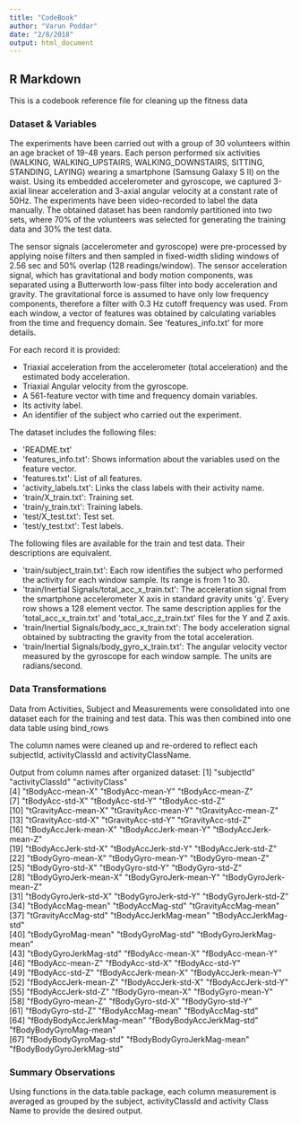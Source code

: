 ```yaml
---
title: "CodeBook"
author: "Varun Poddar"
date: "2/8/2018"
output: html_document
---
```



## R Markdown

This is a codebook reference file for cleaning up the fitness data

### Dataset & Variables
The experiments have been carried out with a group of 30 volunteers within an age bracket of 19-48 years. Each person performed six activities (WALKING, WALKING_UPSTAIRS, WALKING_DOWNSTAIRS, SITTING, STANDING, LAYING) wearing a smartphone (Samsung Galaxy S II) on the waist. Using its embedded accelerometer and gyroscope, we captured 3-axial linear acceleration and 3-axial angular velocity at a constant rate of 50Hz. The experiments have been video-recorded to label the data manually. The obtained dataset has been randomly partitioned into two sets, where 70% of the volunteers was selected for generating the training data and 30% the test data. 

The sensor signals (accelerometer and gyroscope) were pre-processed by applying noise filters and then sampled in fixed-width sliding windows of 2.56 sec and 50% overlap (128 readings/window). The sensor acceleration signal, which has gravitational and body motion components, was separated using a Butterworth low-pass filter into body acceleration and gravity. The gravitational force is assumed to have only low frequency components, therefore a filter with 0.3 Hz cutoff frequency was used. From each window, a vector of features was obtained by calculating variables from the time and frequency domain. See 'features_info.txt' for more details. 

For each record it is provided:
- Triaxial acceleration from the accelerometer (total acceleration) and the estimated body acceleration.
- Triaxial Angular velocity from the gyroscope. 
- A 561-feature vector with time and frequency domain variables. 
- Its activity label. 
- An identifier of the subject who carried out the experiment.

The dataset includes the following files:
- 'README.txt'
- 'features_info.txt': Shows information about the variables used on the feature vector.
- 'features.txt': List of all features.
- 'activity_labels.txt': Links the class labels with their activity name.
- 'train/X_train.txt': Training set.
- 'train/y_train.txt': Training labels.
- 'test/X_test.txt': Test set.
- 'test/y_test.txt': Test labels.

The following files are available for the train and test data. Their descriptions are equivalent. 
- 'train/subject_train.txt': Each row identifies the subject who performed the activity for each window sample. Its range is from 1 to 30. 
- 'train/Inertial Signals/total_acc_x_train.txt': The acceleration signal from the smartphone accelerometer X axis in standard gravity units 'g'. Every row shows a 128 element vector. The same description applies for the 'total_acc_x_train.txt' and 'total_acc_z_train.txt' files for the Y and Z axis. 
- 'train/Inertial Signals/body_acc_x_train.txt': The body acceleration signal obtained by subtracting the gravity from the total acceleration. 
- 'train/Inertial Signals/body_gyro_x_train.txt': The angular velocity vector measured by the gyroscope for each window sample. The units are radians/second. 

### Data Transformations
Data from Activities, Subject and Measurements were consolidated into one dataset each for the training and test data. This was then combined into one data table using bind_rows

The column names were cleaned up and re-ordered to reflect each subjectId, activityClassId and activityClassName. 

Output from column names after organized dataset:
 [1] "subjectId"                 "activityClassId"           "activityClass"            
 [4] "tBodyAcc-mean-X"           "tBodyAcc-mean-Y"           "tBodyAcc-mean-Z"          
 [7] "tBodyAcc-std-X"            "tBodyAcc-std-Y"            "tBodyAcc-std-Z"           
[10] "tGravityAcc-mean-X"        "tGravityAcc-mean-Y"        "tGravityAcc-mean-Z"       
[13] "tGravityAcc-std-X"         "tGravityAcc-std-Y"         "tGravityAcc-std-Z"        
[16] "tBodyAccJerk-mean-X"       "tBodyAccJerk-mean-Y"       "tBodyAccJerk-mean-Z"      
[19] "tBodyAccJerk-std-X"        "tBodyAccJerk-std-Y"        "tBodyAccJerk-std-Z"       
[22] "tBodyGyro-mean-X"          "tBodyGyro-mean-Y"          "tBodyGyro-mean-Z"         
[25] "tBodyGyro-std-X"           "tBodyGyro-std-Y"           "tBodyGyro-std-Z"          
[28] "tBodyGyroJerk-mean-X"      "tBodyGyroJerk-mean-Y"      "tBodyGyroJerk-mean-Z"     
[31] "tBodyGyroJerk-std-X"       "tBodyGyroJerk-std-Y"       "tBodyGyroJerk-std-Z"      
[34] "tBodyAccMag-mean"          "tBodyAccMag-std"           "tGravityAccMag-mean"      
[37] "tGravityAccMag-std"        "tBodyAccJerkMag-mean"      "tBodyAccJerkMag-std"      
[40] "tBodyGyroMag-mean"         "tBodyGyroMag-std"          "tBodyGyroJerkMag-mean"    
[43] "tBodyGyroJerkMag-std"      "fBodyAcc-mean-X"           "fBodyAcc-mean-Y"          
[46] "fBodyAcc-mean-Z"           "fBodyAcc-std-X"            "fBodyAcc-std-Y"           
[49] "fBodyAcc-std-Z"            "fBodyAccJerk-mean-X"       "fBodyAccJerk-mean-Y"      
[52] "fBodyAccJerk-mean-Z"       "fBodyAccJerk-std-X"        "fBodyAccJerk-std-Y"       
[55] "fBodyAccJerk-std-Z"        "fBodyGyro-mean-X"          "fBodyGyro-mean-Y"         
[58] "fBodyGyro-mean-Z"          "fBodyGyro-std-X"           "fBodyGyro-std-Y"          
[61] "fBodyGyro-std-Z"           "fBodyAccMag-mean"          "fBodyAccMag-std"          
[64] "fBodyBodyAccJerkMag-mean"  "fBodyBodyAccJerkMag-std"   "fBodyBodyGyroMag-mean"    
[67] "fBodyBodyGyroMag-std"      "fBodyBodyGyroJerkMag-mean" "fBodyBodyGyroJerkMag-std" 

### Summary Observations
Using functions in the data.table package, each column measurement is averaged as grouped by the subject, activityClassId and activity Class Name to provide the desired output. 